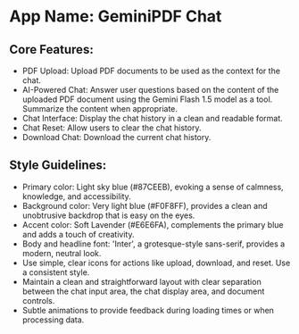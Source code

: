 # **App Name**: GeminiPDF Chat

## Core Features:

- PDF Upload: Upload PDF documents to be used as the context for the chat.
- AI-Powered Chat: Answer user questions based on the content of the uploaded PDF document using the Gemini Flash 1.5 model as a tool. Summarize the content when appropriate.
- Chat Interface: Display the chat history in a clean and readable format.
- Chat Reset: Allow users to clear the chat history.
- Download Chat: Download the current chat history.

## Style Guidelines:

- Primary color: Light sky blue (#87CEEB), evoking a sense of calmness, knowledge, and accessibility.  
- Background color: Very light blue (#F0F8FF), provides a clean and unobtrusive backdrop that is easy on the eyes. 
- Accent color: Soft Lavender (#E6E6FA), complements the primary blue and adds a touch of creativity. 
- Body and headline font: 'Inter', a grotesque-style sans-serif, provides a modern, neutral look.
- Use simple, clear icons for actions like upload, download, and reset. Use a consistent style.
- Maintain a clean and straightforward layout with clear separation between the chat input area, the chat display area, and document controls.
- Subtle animations to provide feedback during loading times or when processing data.